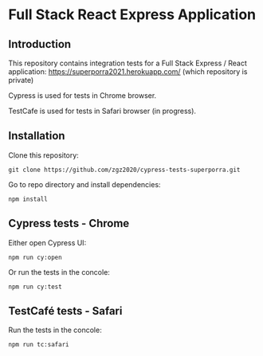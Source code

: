 # Full Stack React Express Application

## Introduction
This repository contains integration tests for a Full Stack Express / React application: https://superporra2021.herokuapp.com/ (which repository is private)

Cypress is used for tests in Chrome browser.

TestCafe is used for tests in Safari browser (in progress).
  

## Installation
Clone this repository:
```
git clone https://github.com/zgz2020/cypress-tests-superporra.git
```

Go to repo directory and install dependencies:
```
npm install
```

## Cypress tests - Chrome
Either open Cypress UI:

```
npm run cy:open
```

Or run the tests in the concole:

```
npm run cy:test
```

## TestCafé tests - Safari
Run the tests in the concole:

```
npm run tc:safari
```